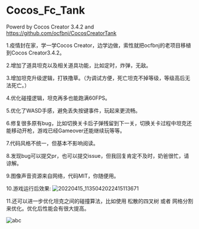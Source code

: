 # Cocos_Fc_Tank
Powerd by Cocos Creator 3.4.2 and https://github.com/ocfbnj/CocosCreatorTank

1.疫情封在家，学一学Cocos Creator，边学边做，索性就把ocfbnj的老项目移植到Cocos Creator3.4.2。

2.增加了道具坦克以及相关道具功能，比如定时，炸弹，无敌。

3.增加坦克升级逻辑，打铁撸草。（为调试方便，死亡坦克不掉等级，等级高后无法死亡。）

4.优化碰撞逻辑，坦克再多也能跑满60FPS。

5.优化了WASD手感，避免丢失按键事件，玩起来更流畅。

6.修复很多原有bug，比如切换关卡后子弹残留到下一关，切换关卡过程中坦克还能移动开枪，游戏已经Gameover还能继续玩等等。

7.代码风格不统一，但基本不影响阅读。

8.发现bug可以提交pr，也可以提交issue，但我回复肯定不及时，奶爸很忙，请谅解。

9.图像声音资源来自网络，代码MIT，你随便用。

10.游戏运行后效果:
![20220415_1135042022415113671](https://user-images.githubusercontent.com/4351322/163514363-4bdca076-a36f-42a5-ae8f-04f9970af135.gif)

11.还可以进一步优化坦克之间的碰撞算法，比如使用 松散的四叉树 或者 网格分割来优化。优化后性能会有很大提高。

![abc](https://user-images.githubusercontent.com/4351322/163676605-22803e0f-1925-4754-86b5-7ada3b73b3ea.gif)
